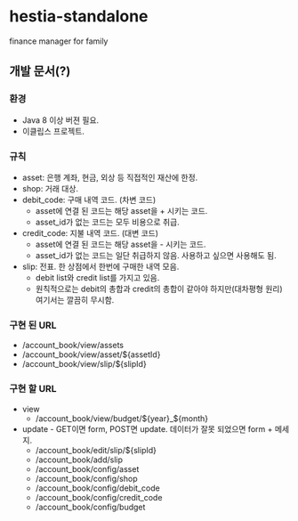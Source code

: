 # hestia-standalone
finance manager for family

## 개발 문서(?)
### 환경
* Java 8 이상 버젼 필요.
* 이클립스 프로젝트.

### 규칙
* asset: 은행 계좌, 현금, 외상 등 직접적인 재산에 한정.
* shop: 거래 대상.
* debit_code: 구매 내역 코드. (차변 코드)
  * asset에 연결 된 코드는 해당 asset을 + 시키는 코드.
  * asset_id가 없는 코드는 모두 비용으로 취급.
* credit_code: 지불 내역 코드. (대변 코드)
  * asset에 연결 된 코드는 해당 asset을 - 시키는 코드.
  * asset_id가 없는 코드는 일단 취급하지 않음. 사용하고 싶으면 사용해도 됨.
* slip: 전표. 한 상점에서 한번에 구매한 내역 모음. 
  * debit list와 credit list를 가지고 있음.
  * 원칙적으로는 debit의 총합과 credit의 총합이 같아야 하지만(대차평형 원리) 여기서는 깔끔히 무시함.
  

### 구현 된 URL
* /account_book/view/assets
* /account_book/view/asset/${assetId}
* /account_book/view/slip/${slipId}

### 구현 할 URL
* view
  * /account_book/view/budget/${year}_${month}
* update - GET이면 form, POST면 update. 데이터가 잘못 되었으면 form + 메세지.
  * /account_book/edit/slip/${slipId}
  * /account_book/add/slip
  * /account_book/config/asset
  * /account_book/config/shop
  * /account_book/config/debit_code
  * /account_book/config/credit_code
  * /account_book/config/budget
